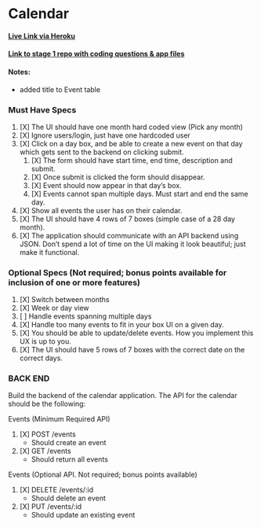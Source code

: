 # Calendar

#### [Live Link via Heroku](https://splendar.herokuapp.com/)

#### [Link to stage 1 repo with coding questions & app files](https://github.com/dkvng/spotify-nyc-tech-fellowship)

#### Notes:
- added title to Event table

### Must Have Specs
1. [X] The UI should have one month hard coded view (Pick any month)
1. [X] Ignore users/login, just have one hardcoded user
1. [X] Click on a day box, and be able to create a new event on that day which gets sent to the backend on clicking submit.
   1. [X] The form should have start time, end time, description and submit.
   1. [X] Once submit is clicked the form should disappear.
   1. [X] Event should now appear in that day’s box.
   1. [X] Events cannot span multiple days. Must start and end the same day.
1. [X] Show all events the user has on their calendar.
1. [X] The UI should have 4 rows of 7 boxes (simple case of a 28 day month).
1. [X] The application should communicate with an API backend using JSON. Don’t spend a lot of time on the UI making it look beautiful; just make it functional.

### Optional Specs (Not required; bonus points available for inclusion of one or more features)
1. [X] Switch between months
1. [X] Week or day view
1. [ ] Handle events spanning multiple days
1. [X] Handle too many events to fit in your box UI on a given day.
1. [X] You should be able to update/delete events. How you implement this UX is up to you.
1. [X] The UI should have 5 rows of 7 boxes with the correct date on the correct days.


### BACK END
Build the backend of the calendar application. The API for the calendar should be the following:

Events (Minimum Required API)
1. [X] POST /events
    - Should create an event
1. [X] GET /events
    - Should return all events

Events (Optional API. Not required; bonus points available)
1. [X] DELETE /events/:id
    - Should delete an event
1. [X] PUT /events/:id
    - Should update an existing event
